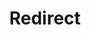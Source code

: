 ﻿---
layout: src/layouts/Redirect.astro
title: Redirect
redirect: https://yamldoc.liuyan.wang/docs/runbooks/runbook-publishing
pubDate:  2023-01-01
navSearch: false
navSitemap: false
navMenu: false
---
